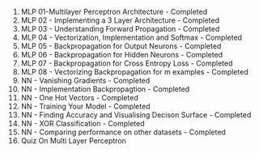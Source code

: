 01. MLP 01-Multilayer Perceptron Architecture - Completed
02. MLP 02 - Implementing a 3 Layer Architecture - Completed
03. MLP 03 - Understanding Forward Propagation - Completed
04. MLP 04 - Vectorization, Implementation and Softmax - Completed
05. MLP 05 - Backpropagation for Output Neurons - Completed
06. MLP 06 - Backpropagation for Hidden Neurons - Completed
07. MLP 07 - Backpropagation for Cross Entropy Loss - Completed
08. MLP 08 - Vectorizing Backpropagation for m examples - Completed
09. NN - Vanishing Gradients - Completed
10. NN - Implementation Backpropagtion - Completed
11. NN - One Hot Vectors - Completed
12. NN - Training Your Model - Completed
13. NN - Finding Accuracy and Visualising Decison Surface - Completed
14. NN - XOR Classification - Completed
15. NN - Comparing performance on other datasets - Completed
16. Quiz On Multi Layer Perceptron
